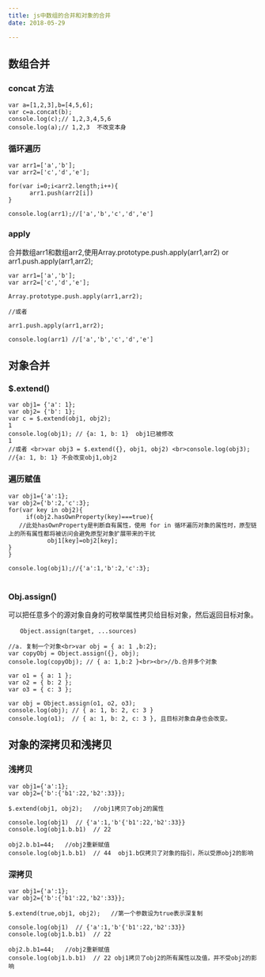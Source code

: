 ```yaml
---
title: js中数组的合并和对象的合并
date: 2018-05-29

---
```


## 数组合并
### concat 方法

	var a=[1,2,3],b=[4,5,6];
	var c=a.concat(b);
	console.log(c);// 1,2,3,4,5,6
	console.log(a);// 1,2,3  不改变本身
 
### 循环遍历

	var arr1=['a','b'];
	var arr2=['c','d','e'];
	 
	for(var i=0;i<arr2.length;i++){
	      arr1.push(arr2[i]) 
	}
	 
	console.log(arr1);//['a','b','c','d','e']
	 
### apply
合并数组arr1和数组arr2,使用Array.prototype.push.apply(arr1,arr2)  or arr1.push.apply(arr1,arr2);


	var arr1=['a','b'];
	var arr2=['c','d','e'];
	 
	Array.prototype.push.apply(arr1,arr2);
	 
	//或者
	
	arr1.push.apply(arr1,arr2);

	console.log(arr1) //['a','b','c','d','e']

## 对象合并
### $.extend()

	var obj1= {'a': 1};
	var obj2= {'b': 1};
	var c = $.extend(obj1, obj2);
	1
	console.log(obj1); // {a: 1, b: 1}  obj1已被修改
	1
	//或者 <br>var obj3 = $.extend({}, obj1, obj2) <br>console.log(obj3); //{a: 1, b: 1} 不会改变obj1,obj2
 
### 遍历赋值

	var obj1={'a':1};
	var obj2={'b':2,'c':3};
	for(var key in obj2){
	     if(obj2.hasOwnProperty(key)===true){    
	   //此处hasOwnProperty是判断自有属性，使用 for in 循环遍历对象的属性时，原型链上的所有属性都将被访问会避免原型对象扩展带来的干扰
	           obj1[key]=obj2[key];
	} 
	}
	 
	console.log(obj1);//{'a':1,'b':2,'c':3};
	　　
	
### Obj.assign() 

可以把任意多个的源对象自身的可枚举属性拷贝给目标对象，然后返回目标对象。
	
	　　Object.assign(target, ...sources)
	
	//a. 复制一个对象<br>var obj = { a: 1 ,b:2};
	var copyObj = Object.assign({}, obj);
	console.log(copyObj); // { a: 1,b:2 }<br><br>//b.合并多个对象
	
	var o1 = { a: 1 };
	var o2 = { b: 2 };
	var o3 = { c: 3 };
	 
	var obj = Object.assign(o1, o2, o3);
	console.log(obj); // { a: 1, b: 2, c: 3 }
	console.log(o1);  // { a: 1, b: 2, c: 3 }, 且目标对象自身也会改变。　
	 

## 对象的深拷贝和浅拷贝
### 浅拷贝

	var obj1={'a':1};
	var obj2={'b':{'b1':22,'b2':33}};
	
	$.extend(obj1, obj2);   //obj1拷贝了obj2的属性
	
	console.log(obj1)  // {'a':1,'b'{'b1':22,'b2':33}}
	console.log(obj1.b.b1)  // 22
	
	obj2.b.b1=44;   //obj2重新赋值
	console.log(obj1.b.b1)  // 44  obj1.b仅拷贝了对象的指引，所以受原obj2的影响

 

### 深拷贝

	var obj1={'a':1};
	var obj2={'b':{'b1':22,'b2':33}};
	
	$.extend(true,obj1, obj2);   //第一个参数设为true表示深复制
	
	console.log(obj1)  // {'a':1,'b'{'b1':22,'b2':33}}
	console.log(obj1.b.b1)  // 22
	
	obj2.b.b1=44;   //obj2重新赋值
	console.log(obj1.b.b1)  // 22 obj1拷贝了obj2的所有属性以及值，并不受obj2的影响
